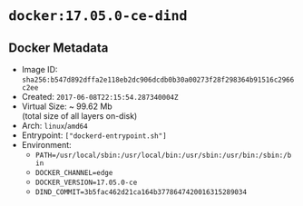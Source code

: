 # `docker:17.05.0-ce-dind`

## Docker Metadata

- Image ID: `sha256:b547d892dffa2e118eb2dc906dcdb0b30a00273f28f298364b91516c2966c2ee`
- Created: `2017-06-08T22:15:54.287340004Z`
- Virtual Size: ~ 99.62 Mb  
  (total size of all layers on-disk)
- Arch: `linux`/`amd64`
- Entrypoint: `["dockerd-entrypoint.sh"]`
- Environment:
  - `PATH=/usr/local/sbin:/usr/local/bin:/usr/sbin:/usr/bin:/sbin:/bin`
  - `DOCKER_CHANNEL=edge`
  - `DOCKER_VERSION=17.05.0-ce`
  - `DIND_COMMIT=3b5fac462d21ca164b3778647420016315289034`
